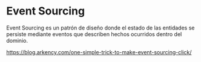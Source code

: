 # Event Sourcing

Event Sourcing es un patrón de diseño donde el estado de las entidades se persiste mediante eventos que describen hechos ocurridos dentro del dominio.

https://blog.arkency.com/one-simple-trick-to-make-event-sourcing-click/